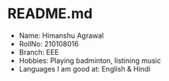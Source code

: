 # README.md
* Name: Himanshu Agrawal        
* RollNo: 210108016  
* Branch: EEE  
* Hobbies: Playing badminton, listining music  
* Languages I am good at: English & Hindi 
